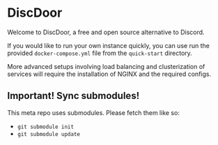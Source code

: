 # DiscDoor

Welcome to DiscDoor, a free and open source alternative to Discord.

If you would like to run your own instance quickly, you can use run the provided `docker-compose.yml` file from the `quick-start` directory.

More advanced setups involving load balancing and clusterization of services will require the installation of NGINX and the required configs.

## Important! Sync submodules!

This meta repo uses submodules. Please fetch them like so:

 - `git submodule init`
 - `git submodule update`